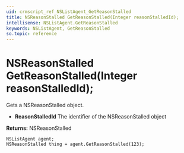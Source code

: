 ```yaml
---
uid: crmscript_ref_NSListAgent_GetReasonStalled
title: NSReasonStalled GetReasonStalled(Integer reasonStalledId);
intellisense: NSListAgent.GetReasonStalled
keywords: NSListAgent, GetReasonStalled
so.topic: reference
---
```


# NSReasonStalled GetReasonStalled(Integer reasonStalledId);

Gets a NSReasonStalled object.

* **ReasonStalledId** The identifier of the NSReasonStalled object

**Returns:** NSReasonStalled

```crmscript
NSListAgent agent;
NSReasonStalled thing = agent.GetReasonStalled(123);
```

